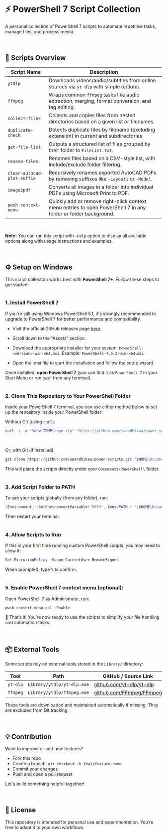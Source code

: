 # ⚡ PowerShell 7 Script Collection

A personal collection of PowerShell 7 scripts to automate repetitive tasks, manage files, and process media.
<br/><br/><br/>

## 📁 Scripts Overview

| Script Name                 | Description |
|-----------------------------|-------------|
| `ytdlp`                     | Downloads videos/audio/subtitles from online sources via `yt-dlp` with simple options. |
| `ffmpeg`                    | Wraps common `ffmpeg` tasks like audio extraction, merging, format conversion, and tag editing. |
| `collect-files`             | Collects and copies files from nested directories based on a given list or filenames. |
| `duplicate-check`           | Detects duplicate files by filename (excluding extension) in current and subdirectories. |
| `get-file-list`             | Outputs a structured list of files grouped by their folder to `FileList.txt`. |
| `rename-files`              | Renames files based on a CSV-style list, with include/exclude folder filtering. |
| `clear-autocad-plot-suffix` | Recursively renames exported AutoCAD PDFs by removing suffixes like `-Layout1` or `-Model`. |
| `image2pdf`                 | Converts all images in a folder into individual PDFs using Microsoft Print to PDF. |
| `pwsh-context-menu`         | Quickly add or remove right-click context menu entries to open PowerShell 7 in any folder or folder background. |

<br/>

**Note:** You can run this script with `-Help` option to display all available options along with usage instructions and examples.
<br/><br/><br/>

## ⚙️ Setup on Windows

This script collection works best with **PowerShell 7+**. Follow these steps to get started:
<br/><br/>

### 1. Install PowerShell 7

If you're still using Windows PowerShell 5.1, it's strongly recommended to upgrade to PowerShell 7 for better performance and compatibility.

- Visit the official GitHub releases page [here](https://github.com/PowerShell/PowerShell/releases/latest).

- Scroll down to the "Assets" section.

- Download the appropriate installer for your system: `PowerShell-<version>-win-x64.msi`.
Example: `PowerShell-7.5.2-win-x64.msi`

- Open the .msi file to start the installation and follow the setup wizard.

Once installed, **open PowerShell 7** (you can find it as `PowerShell 7` in your Start Menu or run `pwsh` from any terminal).
<br/><br/>

### 2. Clone This Repository to Your PowerShell Folder

Inside your PowerShell 7 terminal, you can use either method below to set up the repository inside your PowerShell folder:

Without Git (using `curl`):

```powershell
curl -L -o "$env:TEMP\repo.zip" "https://github.com/saandhikaa/power-scripts/archive/refs/heads/main.zip"; Expand-Archive "$env:TEMP\repo.zip" "$env:TEMP\repo" -Force; Move-Item "$env:TEMP\repo\power-scripts-main\*" "$HOME\Documents\PowerShell\" -Force; Remove-Item "$env:TEMP\repo.zip","$env:TEMP\repo" -Recurse -Force
```
<br/>

Or, with Git (if installed):

```powershell
git clone https://github.com/saandhikaa/power-scripts.git "$HOME\Documents\PowerShell"
```

This will place the scripts directly under your `Documents\PowerShell\` folder.
<br/><br/>

### 3. Add Script Folder to PATH

To use your scripts globally (from any folder), run:

```powershell
[Environment]::SetEnvironmentVariable("PATH", $env:PATH + ";$HOME\Documents\PowerShell\Scripts", "User")
```

Then restart your terminal.
<br/><br/>

### 4. Allow Scripts to Run

If this is your first time running custom PowerShell scripts, you may need to allow it:

```powershell
Set-ExecutionPolicy -Scope CurrentUser RemoteSigned
```

When prompted, type `Y` to confirm.
<br/><br/>

### 5. Enable PowerShell 7 context menu (optional):

Open PowerShell 7 as Administrator, run: 
```powershell
pwsh-context-menu.ps1 -Enable
```

🎉 That’s it! You’re now ready to use the scripts to simplify your file handling and automation tasks.
<br/><br/><br/>

## 📦 External Tools

Some scripts rely on external tools stored in the `Library/` directory:

| Tool     | Path                            | GitHub / Source Link                                  |
|----------|----------------------------------|--------------------------------------------------------|
| `yt-dlp` | `Library/ytdlp/yt-dlp.exe`      | [github.com/yt-dlp/yt-dlp](https://github.com/yt-dlp/yt-dlp) |
| `ffmpeg` | `Library/ytdlp/ffmpeg.exe`      | [github.com/FFmpeg/FFmpeg](https://github.com/FFmpeg/FFmpeg) |

These tools are downloaded and maintained automatically if missing. They are excluded from Git tracking.
<br/><br/><br/>

## 💡 Contribution

Want to improve or add new features?

- Fork this repo
- Create a branch: `git checkout -b feat/feature-name`
- Commit your changes
- Push and open a pull request

Let's build something helpful together!
<br/><br/><br/>

## 📄 License

This repository is intended for personal use and experimentation. You’re free to adapt it to your own workflows.
<br/><br/><br/>
